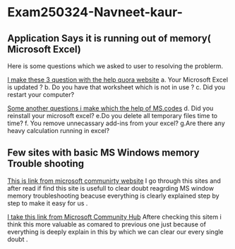 # Exam250324-Navneet-kaur-
## Application Says it is running out of memory( Microsoft Excel)
Here is some questions  which we asked to user to resolving the problerm.


[I make these 3 question with the help quora website](https://www.quora.com/) 
a. Your Microsoft Excel is updated ?
b. Do you have that worksheet which is not in use ?
c. Did you restart your computer?


[Some another questions i make which the help of MS.codes](https://ms.codes/en-ca/blogs/microsoft-office/microsoft-excel-there-is-not-enough-disk-space?srsltid=AfmBOoqgJoZTN4Fivw5NkQIw7PAXA_YKJhq2daOkGhMtDrklxbeWeoJN )
d. Did you reinstall your microsoft excel?
e.Do you delete all temporary files time to time?
f. You remove unnecassary add-ins from your excel? 
g.Are there any heavy calculation running in excel?


## Few sites with basic MS Windows memory Trouble shooting 
 [This is link from microsoft communirty website](https://answers.microsoft.com/en-us/wind)
 I go through this sites and after read if find this site is usefull to clear doubt reagrding MS window memory troubleshooting beacuse everything is clearly explained step by step to make it easy for us .


[I take this link from Microsoft Community Hub](https://techcommunity.microsoft.com/blog/askperf/an-overview-of-troubleshooting-memory-issues/372673)
Aftere checking this sitem i think this more valuable as comared to previous one just because of everything is deeply explain in this by which we can clear our every single doubt .


